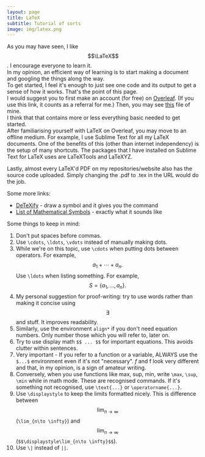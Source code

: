 ```yaml
---
layout: page
title: LaTeX
subtitle: Tutorial of sorts
image: img/latex.png
---
```


As you may have seen, I like $$\LaTeX$$. I encourage everyone to learn it.  
In my opinion, an efficient way of learning is to start making a document and googling the things along the way.  
To get started, I feel it's enough to just see one code and its output to get a sense of how it works. That's the point of this page.  
I would suggest you to first make an account (for free) on [Overleaf](https://www.overleaf.com/?r=6953fddc&rm=d&rs=b). (If you use this link, it counts as a referral for me.) Then, you may see [this](https://www.overleaf.com/read/smxvxtpbvjht) file of mine.  
I think that that contains more or less everything basic needed to get started.   
After familiarising yourself with LaTeX on Overleaf, you may move to an offline medium. For example, I use Sublime Text for all my LaTeX documents. One of the benefits of this (other than internet independency) is the setup of many shortcuts. The packages that I have installed on Sublime Text for LaTeX uses are LaTeXTools and LaTeXYZ.

Lastly, almost every LaTeX'd PDF on my repositories/website also has the source code uploaded. Simply changing the .pdf to .tex in the URL would do the job.  

Some more links:
* [DeTeXify](http://detexify.kirelabs.org/) - draw a symbol and it gives you the command
* [List of Mathematical Symbols](https://oeis.org/wiki/List_of_LaTeX_mathematical_symbols) - exactly what it sounds like

Some things to keep in mind:
1. Don't put spaces before commas.
2. Use `\cdots`, `\ldots`, `\vdots` instead of manually making dots.
3. While we're on this topic, use   `\cdots` when putting dots between operators. For example, $$a_1 + \cdots + a_n.$$ Use `\ldots` when listing something. For example, $$S = \{a_1, \ldots, a_n\}.$$
4. My personal suggestion for proof-writing: try to use words rather than making it concise using $$\exists$$ and stuff. It improves readability. 
5. Similarly, use the environment `align*` if you don't need equation numbers. Only number those which you will refer to, later on.
6. Try to use display math `$$ ... $$` for important equations. This avoids clutter within sentences.
7. Very important - If you refer to a function or a variable, ALWAYS use the `$...$` environment even if it's not "necessary". $f$ and f look very different and that, in my opinion, is a sign of amateur writing.
8. Conversely, when you use functions like max, sup, min, write `\max`, `\sup`, `\min` while in math mode. These are recognised commands. If it's something not recognised, use `\text{...}` or `\operatorname{...}`.
9. Use `\displaystyle` to keep the limits formatted nicely. This is difference between $$\lim_{n\to \infty}$$ (`\lim_{n\to \infty}`) and $$\displaystyle\lim_{n\to \infty}$$ (`$$\displaystyle\lim_{n\to \infty}$$`).
10. Use `\|` instead of `||`.